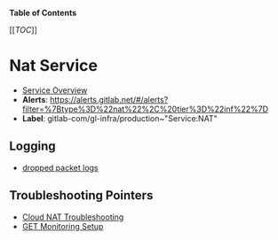 <!-- MARKER: do not edit this section directly. Edit services/service-catalog.yml then run scripts/generate-docs -->

**Table of Contents**

[[_TOC_]]

# Nat Service

* [Service Overview](https://dashboards.gitlab.net/d/nat-main/nat-overview)
* **Alerts**: <https://alerts.gitlab.net/#/alerts?filter=%7Btype%3D%22nat%22%2C%20tier%3D%22inf%22%7D>
* **Label**: gitlab-com/gl-infra/production~"Service:NAT"

## Logging

* [dropped packet logs](https://cloudlogging.app.goo.gl/XvxRJx3ECzThD87x7)

## Troubleshooting Pointers

* [Cloud NAT Troubleshooting](cloud-nat.md)
* [GET Monitoring Setup](../staging-ref/get-monitoring-setup.md)
<!-- END_MARKER -->

<!-- ## Summary -->

<!-- ## Architecture -->

<!-- ## Performance -->

<!-- ## Scalability -->

<!-- ## Availability -->

<!-- ## Durability -->

<!-- ## Security/Compliance -->

<!-- ## Monitoring/Alerting -->

<!-- ## Links to further Documentation -->
